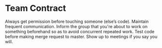 Team Contract
=============

Always get permission before touching someone (else’s code).
Maintain frequent communication.
Inform the group that you're about to work on something beforehand so as to avoid concurrent repeated work.
Test code before making merge request to master.
Show up to meetings if you say you will.
